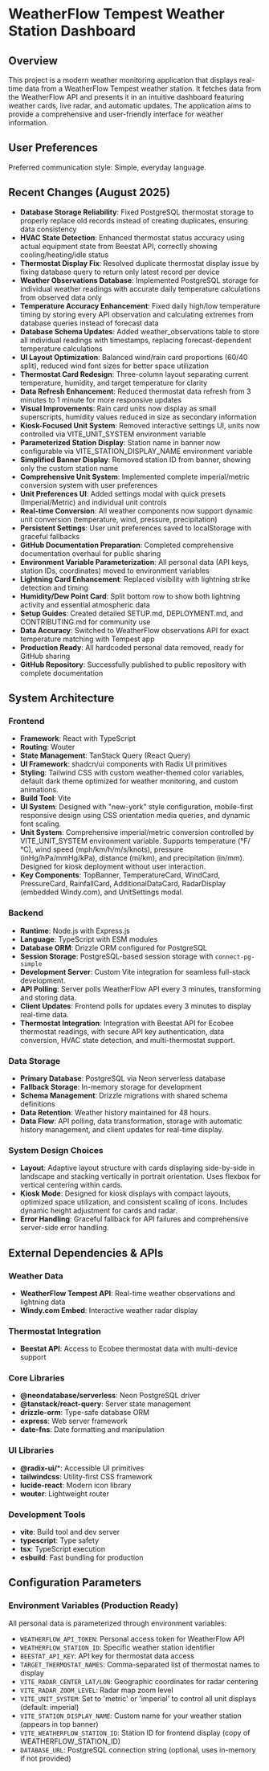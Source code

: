 # WeatherFlow Tempest Weather Station Dashboard

## Overview
This project is a modern weather monitoring application that displays real-time data from a WeatherFlow Tempest weather station. It fetches data from the WeatherFlow API and presents it in an intuitive dashboard featuring weather cards, live radar, and automatic updates. The application aims to provide a comprehensive and user-friendly interface for weather information.

## User Preferences
Preferred communication style: Simple, everyday language.

## Recent Changes (August 2025)
- **Database Storage Reliability**: Fixed PostgreSQL thermostat storage to properly replace old records instead of creating duplicates, ensuring data consistency
- **HVAC State Detection**: Enhanced thermostat status accuracy using actual equipment state from Beestat API, correctly showing cooling/heating/idle status
- **Thermostat Display Fix**: Resolved duplicate thermostat display issue by fixing database query to return only latest record per device
- **Weather Observations Database**: Implemented PostgreSQL storage for individual weather readings with accurate daily temperature calculations from observed data only
- **Temperature Accuracy Enhancement**: Fixed daily high/low temperature timing by storing every API observation and calculating extremes from database queries instead of forecast data
- **Database Schema Updates**: Added weather_observations table to store all individual readings with timestamps, replacing forecast-dependent temperature calculations
- **UI Layout Optimization**: Balanced wind/rain card proportions (60/40 split), reduced wind font sizes for better space utilization
- **Thermostat Card Redesign**: Three-column layout separating current temperature, humidity, and target temperature for clarity
- **Data Refresh Enhancement**: Reduced thermostat data refresh from 3 minutes to 1 minute for more responsive updates
- **Visual Improvements**: Rain card units now display as small superscripts, humidity values reduced in size as secondary information
- **Kiosk-Focused Unit System**: Removed interactive settings UI, units now controlled via VITE_UNIT_SYSTEM environment variable
- **Parameterized Station Display**: Station name in banner now configurable via VITE_STATION_DISPLAY_NAME environment variable
- **Simplified Banner Display**: Removed station ID from banner, showing only the custom station name
- **Comprehensive Unit System**: Implemented complete imperial/metric conversion system with user preferences
- **Unit Preferences UI**: Added settings modal with quick presets (Imperial/Metric) and individual unit controls
- **Real-time Conversion**: All weather components now support dynamic unit conversion (temperature, wind, pressure, precipitation)
- **Persistent Settings**: User unit preferences saved to localStorage with graceful fallbacks
- **GitHub Documentation Preparation**: Completed comprehensive documentation overhaul for public sharing
- **Environment Variable Parameterization**: All personal data (API keys, station IDs, coordinates) moved to environment variables
- **Lightning Card Enhancement**: Replaced visibility with lightning strike detection and timing
- **Humidity/Dew Point Card**: Split bottom row to show both lightning activity and essential atmospheric data
- **Setup Guides**: Created detailed SETUP.md, DEPLOYMENT.md, and CONTRIBUTING.md for community use
- **Data Accuracy**: Switched to WeatherFlow observations API for exact temperature matching with Tempest app
- **Production Ready**: All hardcoded personal data removed, ready for GitHub sharing
- **GitHub Repository**: Successfully published to public repository with complete documentation

## System Architecture

### Frontend
- **Framework**: React with TypeScript
- **Routing**: Wouter
- **State Management**: TanStack Query (React Query)
- **UI Framework**: shadcn/ui components with Radix UI primitives
- **Styling**: Tailwind CSS with custom weather-themed color variables, default dark theme optimized for weather monitoring, and custom animations.
- **Build Tool**: Vite
- **UI System**: Designed with "new-york" style configuration, mobile-first responsive design using CSS orientation media queries, and dynamic font scaling.
- **Unit System**: Comprehensive imperial/metric conversion controlled by VITE_UNIT_SYSTEM environment variable. Supports temperature (°F/°C), wind speed (mph/km/h/m/s/knots), pressure (inHg/hPa/mmHg/kPa), distance (mi/km), and precipitation (in/mm). Designed for kiosk deployment without user interaction.
- **Key Components**: TopBanner, TemperatureCard, WindCard, PressureCard, RainfallCard, AdditionalDataCard, RadarDisplay (embedded Windy.com), and UnitSettings modal.

### Backend
- **Runtime**: Node.js with Express.js
- **Language**: TypeScript with ESM modules
- **Database ORM**: Drizzle ORM configured for PostgreSQL
- **Session Storage**: PostgreSQL-based session storage with `connect-pg-simple`
- **Development Server**: Custom Vite integration for seamless full-stack development.
- **API Polling**: Server polls WeatherFlow API every 3 minutes, transforming and storing data.
- **Client Updates**: Frontend polls for updates every 3 minutes to display real-time data.
- **Thermostat Integration**: Integration with Beestat API for Ecobee thermostat readings, with secure API key authentication, data conversion, HVAC state detection, and multi-thermostat support.

### Data Storage
- **Primary Database**: PostgreSQL via Neon serverless database
- **Fallback Storage**: In-memory storage for development
- **Schema Management**: Drizzle migrations with shared schema definitions
- **Data Retention**: Weather history maintained for 48 hours.
- **Data Flow**: API polling, data transformation, storage with automatic history management, and client updates for real-time display.

### System Design Choices
- **Layout**: Adaptive layout structure with cards displaying side-by-side in landscape and stacking vertically in portrait orientation. Uses flexbox for vertical centering within cards.
- **Kiosk Mode**: Designed for kiosk displays with compact layouts, optimized space utilization, and consistent scaling of icons. Includes dynamic height adjustment for cards and radar.
- **Error Handling**: Graceful fallback for API failures and comprehensive server-side error handling.

## External Dependencies & APIs

### Weather Data
- **WeatherFlow Tempest API**: Real-time weather observations and lightning data
- **Windy.com Embed**: Interactive weather radar display

### Thermostat Integration  
- **Beestat API**: Access to Ecobee thermostat data with multi-device support

### Core Libraries
- **@neondatabase/serverless**: Neon PostgreSQL driver
- **@tanstack/react-query**: Server state management
- **drizzle-orm**: Type-safe database ORM
- **express**: Web server framework
- **date-fns**: Date formatting and manipulation

### UI Libraries
- **@radix-ui/***: Accessible UI primitives
- **tailwindcss**: Utility-first CSS framework
- **lucide-react**: Modern icon library
- **wouter**: Lightweight router

### Development Tools
- **vite**: Build tool and dev server
- **typescript**: Type safety
- **tsx**: TypeScript execution
- **esbuild**: Fast bundling for production

## Configuration Parameters

### Environment Variables (Production Ready)
All personal data is parameterized through environment variables:
- `WEATHERFLOW_API_TOKEN`: Personal access token for WeatherFlow API
- `WEATHERFLOW_STATION_ID`: Specific weather station identifier  
- `BEESTAT_API_KEY`: API key for thermostat data access
- `TARGET_THERMOSTAT_NAMES`: Comma-separated list of thermostat names to display
- `VITE_RADAR_CENTER_LAT/LON`: Geographic coordinates for radar centering
- `VITE_RADAR_ZOOM_LEVEL`: Radar map zoom level
- `VITE_UNIT_SYSTEM`: Set to 'metric' or 'imperial' to control all unit displays (default: imperial)
- `VITE_STATION_DISPLAY_NAME`: Custom name for your weather station (appears in top banner)
- `VITE_WEATHERFLOW_STATION_ID`: Station ID for frontend display (copy of WEATHERFLOW_STATION_ID)
- `DATABASE_URL`: PostgreSQL connection string (optional, uses in-memory if not provided)